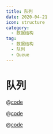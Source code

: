 ```yaml
---
title: 队列
date: 2020-04-21
icon: structure
category:
  - 数据结构
tag:
  - 数据结构
  - 队列
  - Queue
---
```

# 队列


@[code](./QueueCircular.js)

@[code](./QueueBaseOnArray.js)

@[code](./QueueBaseOnLinkedList.js)
